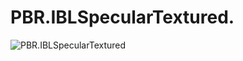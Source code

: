 ﻿# PBR.IBLSpecularTextured.
![PBR.IBLSpecularTextured](https://github.com/bitzhuwei/CSharpGL/blob/master/Demos/PBR.IBLSpecularTextured/PBR.IBLSpecularTextured.gif?raw=true)